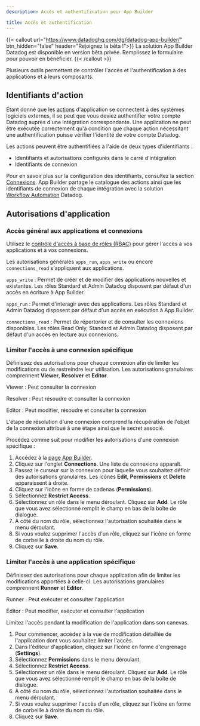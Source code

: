```yaml
---
description: Accès et authentification pour App Builder

title: Accès et authentification
---
```


{{< callout url="https://www.datadoghq.com/dg/datadog-app-builder/" btn_hidden="false" header="Rejoignez la bêta !">}}
La solution App Builder Datadog est disponible en version bêta privée. Remplissez le formulaire pour pouvoir en bénéficier.
{{< /callout >}}

Plusieurs outils permettent de contrôler l'accès et l'authentification à des applications et à leurs composants.

## Identifiants d'action

Étant donné que les [actions][1] d'application se connectent à des systèmes logiciels externes, il se peut que vous deviez authentifier votre compte Datadog auprès d'une intégration correspondante. Une application ne peut être exécutée correctement qu'à condition que chaque action nécessitant une authentification puisse vérifier l'identité de votre compte Datadog.

Les actions peuvent être authentifiées à l'aide de deux types d'identifiants :
- Identifiants et autorisations configurés dans le carré d'intégration
- Identifiants de connexion

Pour en savoir plus sur la configuration des identifiants, consultez la section [Connexions][2]. App Builder partage le catalogue des actions ainsi que les identifiants de connexion de chaque intégration avec la solution [Workflow Automation][3] Datadog.

## Autorisations d'application

### Accès général aux applications et connexions

Utilisez le [contrôle d'accès à base de rôles (RBAC)][4] pour gérer l'accès à vos applications et à vos connexions.

Les autorisations générales `apps_run`, `apps_write` ou encore `connections_read` s'appliquent aux applications.

`apps_write`
: Permet de créer et de modifier des applications nouvelles et existantes. Les rôles Standard et Admin Datadog disposent par défaut d'un accès en écriture à App Builder.

`apps_run`
: Permet d'interagir avec des applications. Les rôles Standard et Admin Datadog disposent par défaut d'un accès en exécution à App Builder.

`connections_read`
: Permet de répertorier et de consulter les connexions disponibles. Les rôles Read Only, Standard et Admin Datadog disposent par défaut d'un accès en lecture aux connexions.

### Limiter l'accès à une connexion spécifique

Définissez des autorisations pour chaque connexion afin de limiter les modifications ou de restreindre leur utilisation. Les autorisations granulaires comprennent **Viewer**, **Resolver** et **Editor**.

Viewer
: Peut consulter la connexion

Resolver
: Peut résoudre et consulter la connexion

Editor
: Peut modifier, résoudre et consulter la connexion

L'étape de résolution d'une connexion comprend la récupération de l'objet de la connexion attribué à une étape ainsi que le secret associé.

Procédez comme suit pour modifier les autorisations d'une connexion spécifique :

1. Accédez à la [page App Builder][5].
1. Cliquez sur l'onglet **Connections**. Une liste de connexions apparaît.
1. Passez le curseur sur la connexion pour laquelle vous souhaitez définir des autorisations granulaires. Les icônes **Edit**, **Permissions** et **Delete** apparaissent à droite.
1. Cliquez sur l'icône en forme de cadenas (**Permissions**).
1. Sélectionnez **Restrict Access**.
1. Sélectionnez un rôle dans le menu déroulant. Cliquez sur **Add**. Le rôle que vous avez sélectionné remplit le champ en bas de la boîte de dialogue.
1. À côté du nom du rôle, sélectionnez l'autorisation souhaitée dans le menu déroulant.
1. Si vous voulez supprimer l'accès d'un rôle, cliquez sur l'icône en forme de corbeille à droite du nom du rôle.
1. Cliquez sur **Save**.

### Limiter l'accès à une application spécifique

Définissez des autorisations pour chaque application afin de limiter les modifications apportées à celle-ci. Les autorisations granulaires comprennent **Runner** et **Editor**.

Runner
: Peut exécuter et consulter l'application

Editor
: Peut modifier, exécuter et consulter l'application

Limitez l'accès pendant la modification de l'application dans son canevas.
1. Pour commencer, accédez à la vue de modification détaillée de l'application dont vous souhaitez limiter l'accès.
1. Dans l'éditeur d'application, cliquez sur l'icône en forme d'engrenage (**Settings**).
1. Sélectionnez **Permissions** dans le menu déroulant.
1. Sélectionnez **Restrict Access**.
1. Sélectionnez un rôle dans le menu déroulant. Cliquez sur **Add**. Le rôle que vous avez sélectionné remplit le champ en bas de la boîte de dialogue.
1. À côté du nom du rôle, sélectionnez l'autorisation souhaitée dans le menu déroulant.
1. Si vous voulez supprimer l'accès d'un rôle, cliquez sur l'icône en forme de corbeille à droite du nom du rôle.
1. Cliquez sur **Save**.

[1]: /fr/service_management/workflows/actions_catalog/
[2]: /fr/service_management/workflows/connections/
[3]: /fr/service_management/workflows/
[4]: /fr/account_management/rbac/
[5]: https://app.datadoghq.com/app-builder/
